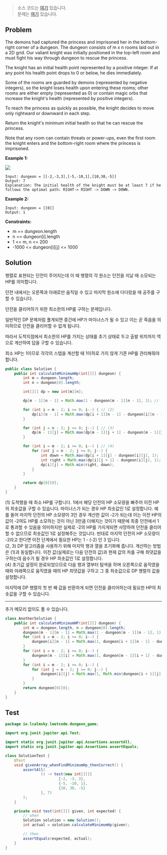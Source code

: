> 소스 코드는 [여기](https://github.com/lcalmsky/leetcode/blob/master/src/main/java/io/lcalmsky/leetcode/dungeon_game/Solution.java) 있습니다.  
> 문제는 [여기](https://leetcode.com/problems/dungeon-game/) 있습니다.

## Problem

The demons had captured the princess and imprisoned her in the bottom-right corner of a dungeon. The dungeon consists of m x n rooms laid out in a 2D grid. Our valiant knight was initially positioned in the top-left room and must fight his way through dungeon to rescue the princess.

The knight has an initial health point represented by a positive integer. If at any point his health point drops to 0 or below, he dies immediately.

Some of the rooms are guarded by demons (represented by negative integers), so the knight loses health upon entering these rooms; other rooms are either empty (represented as 0) or contain magic orbs that increase the knight's health (represented by positive integers).

To reach the princess as quickly as possible, the knight decides to move only rightward or downward in each step.

Return the knight's minimum initial health so that he can rescue the princess.

Note that any room can contain threats or power-ups, even the first room the knight enters and the bottom-right room where the princess is imprisoned.

**Example 1:**

![](https://assets.leetcode.com/uploads/2021/03/13/dungeon-grid-1.jpg)

```text
Input: dungeon = [[-2,-3,3],[-5,-10,1],[10,30,-5]]
Output: 7
Explanation: The initial health of the knight must be at least 7 if he follows the optimal path: RIGHT-> RIGHT -> DOWN -> DOWN.
```

**Example 2:**

```text
Input: dungeon = [[0]]
Output: 1
```

**Constraints:**

* m == dungeon.length
* n == dungeon[i].length
* 1 <= m, n <= 200
* -1000 <= dungeon[i][j] <= 1000

## Solution

행렬로 표현되는 던전이 주어지는데 이 때 행렬의 각 원소는 던전을 지날 때 소모되는 HP를 의미합니다.

던전 내에서는 오른쪽과 아래로만 움직일 수 있고 마지막 원소에 다다랐을 때 공주를 구할 수 있습니다.

던전을 클리어하기 위한 최소한의 HP를 구하는 문제입니다.

일반적인 DP 문제처럼 풀게되면 중간에 HP가 마이너스가 될 수 있고 이는 곧 죽음을 의미하므로 던전을 클리어할 수 없게 됩니다.

따라서 도착지점에서 최소한의 HP를 가지는 상태를 초기 상태로 두고 출발 위치까지 역으로 계산하여 답을 구할 수 있습니다.

최소 HP는 1이므로 각각의 스텝을 계산할 때 1이하로 가지 않게 기존 HP를 관리해줘야 합니다.

```java
public class Solution {
    public int calculateMinimumHp(int[][] dungeon) {
        int m = dungeon.length;
        int n = dungeon[0].length;

        int[][] dp = new int[m][n];

        dp[m - 1][n - 1] = Math.max(1 - dungeon[m - 1][n - 1], 1); // (1)

        for (int i = m - 2; i >= 0; i--) { // (2)
            dp[i][n - 1] = Math.max(dp[i + 1][n - 1] - dungeon[i][n - 1], 1);
        }

        for (int j = n - 2; j >= 0; j--) { // (3)
            dp[m - 1][j] = Math.max(dp[m - 1][j + 1] - dungeon[m - 1][j], 1);
        }

        for (int i = m - 2; i >= 0; i--) { // (4)
            for (int j = n - 2; j >= 0; j--) {
                int down = Math.max(dp[i + 1][j] - dungeon[i][j], 1);
                int right = Math.max(dp[i][j + 1] - dungeon[i][j], 1);
                dp[i][j] = Math.min(right, down);
            }
        }

        return dp[0][0];
    }
}
```

(1) 도착했을 때 최소 HP를 구합니다. 1에서 해당 던전의 HP 소모량을 빠주어 이전 HP의 최솟값을 구할 수 있습니다. 마이너스가 되는 경우 HP 최솟값인 1로 설정합니다. 예를 들어 마지막 던전의 HP 소모량이 3인 경우 계산한 값이 -2가 되는데 이는 이전 HP의 값이 -2여도 HP를 소모하는 것이 아닌 3만큼 더해지는 것이기 때문에 최종 던전에서 1로 통과할 수 있음을 의미하지만 실제로 -2의 HP를 가지게되면 사망하여 던전을 클리어할 수 없으므로 최솟값인 1로 설정해주는 것입니다. 반대로 마지막 던전의 HP 소모량이 -2라고 한다면 이전 단계에서 필요한 HP는 1 - (-2) 인 3 입니다.  
(2, 3) DP 알고리즘을 사용하기 위해 마지막 행과 열을 초기화해 줍니다. 계산하는 방법은 (1)과 동일합니다. 이전 값(실제로는 다음 던전의 값)과 현재 값의 차를 구해 최댓값을 구하는데 음수가 될 경우 HP 최솟값인 1로 설정합니다.  
(4) 초기값 설정이 완료되었으므로 다음 행과 열부터 탐색을 하며 오른쪽으로 움직였을 때와 아래쪽으로 움직였을 때의 HP 최댓값을 구하고 그 중 최솟값으로 DP 행렬의 값을 설정합니다.

마지막에 DP 행렬의 첫 번 째 값을 반환하게 되면 던전을 클리어하는데 필요한 HP의 최솟값을 구할 수 있습니다.

---

추가 메모리 없이도 풀 수 있습니다. 

```java
class AnotherSolution {
    public int calculateMinimumHP(int[][] dungeon) {
        int m = dungeon.length, n = dungeon[0].length;
        dungeon[m - 1][n - 1] = Math.max(1 - dungeon[m - 1][n - 1], 1);
        for (int i = m - 2; i >= 0; i--) {
            dungeon[i][n - 1] = Math.max(1, dungeon[i + 1][n - 1] - dungeon[i][n - 1]);
        }
        for (int i = n - 2; i >= 0; i--) {
            dungeon[m - 1][i] = Math.max(1, dungeon[m - 1][i + 1] - dungeon[m - 1][i]);
        }
        for (int i = m - 2; i >= 0; i--) {
            for (int j = n - 2; j >= 0; j--) {
                dungeon[i][j] = Math.max(1, Math.min(dungeon[i + 1][j], dungeon[i][j + 1]) - dungeon[i][j]);
            }
        }
        return dungeon[0][0];
    }
}
```

## Test

```java
package io.lcalmsky.leetcode.dungeon_game;

import org.junit.jupiter.api.Test;

import static org.junit.jupiter.api.Assertions.assertAll;
import static org.junit.jupiter.api.Assertions.assertEquals;

class SolutionTest {
    @Test
    void givenArray_whenFindMinimumHp_thenCorrect() {
        assertAll(
                () -> test(new int[][]{
                        {-2, -3, 3},
                        {-5, -10, 1},
                        {10, 30, -5}
                }, 7)
        );
    }

    private void test(int[][] given, int expected) {
        // when
        Solution solution = new Solution();
        int actual = solution.calculateMinimumHp(given);

        // then
        assertEquals(expected, actual);
    }
}
```